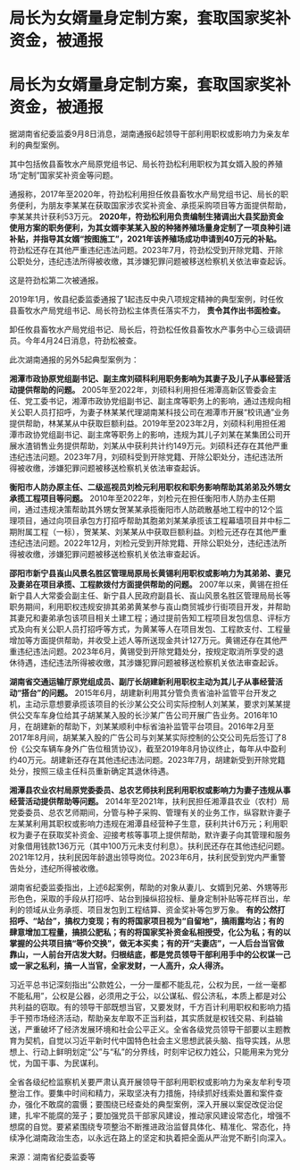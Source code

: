 # 局长为女婿量身定制方案，套取国家奖补资金，被通报

# 局长为女婿量身定制方案，套取国家奖补资金，被通报

据湖南省纪委监委9月8日消息，湖南通报6起领导干部利用职权或影响力为亲友牟利的典型案例。

其中包括攸县畜牧水产局原党组书记、局长符劲松利用职权为其女婿入股的养殖场“定制”国家奖补资金等问题。

通报称，2017年至2020年，符劲松利用担任攸县畜牧水产局党组书记、局长的职务便利，为朋友李某某在获取国家涉农奖补资金、承揽采购项目等方面提供帮助，李某某共计获利53万元。
**2020年，符劲松利用负责编制生猪调出大县奖励资金使用方案的职务便利，为其女婿李某某入股的种猪养殖场量身定制了一项良种引进补贴，并指导其女婿“按图施工”，2021年该养殖场成功申请到40万元的补贴。**
符劲松还存在其他严重违纪违法问题。2023年7月，符劲松受到开除党籍、开除公职处分，违纪违法所得被收缴，其涉嫌犯罪问题被移送检察机关依法审查起诉。

这是符劲松第二次被通报。

2019年1月，攸县纪委监委通报了1起违反中央八项规定精神的典型案例，时任攸县畜牧水产局党组书记、局长符劲松主体责任落实不力， **责令其作出书面检查。**

卸任攸县畜牧水产局党组书记、局长后，符劲松任攸县畜牧水产事务中心三级调研员。今年4月24日消息，符劲松被查。

此次湖南通报的另外5起典型案例为：

**湘潭市政协原党组副书记、副主席刘硕科利用职务影响为其妻子及儿子从事经营活动提供帮助的问题。**
2005年至2022年，刘硕科利用担任湘潭高新区管委会主任、党工委书记，湘潭市政协党组副书记、副主席等职务上的影响，通过违规向相关公职人员打招呼，为妻子林某某代理湖南某科技公司在湘潭市开展“校讯通”业务提供帮助，林某某从中获取巨额利益。2019年至2023年2月，刘硕科利用担任湘潭市政协党组副书记、副主席等职务上的影响，违规为其儿子刘某在某集团公司开展水渣销售业务提供帮助，刘某从中获利共计约149万元。刘硕科还存在其他严重违纪违法问题。2023年7月，刘硕科受到开除党籍、开除公职处分，违纪违法所得被收缴，涉嫌犯罪问题被移送检察机关依法审查起诉。

**衡阳市人防办原主任、二级巡视员刘检元利用职权和职务影响帮助其弟弟及外甥女承揽工程项目等问题。**
2010年至2022年，刘检元在担任衡阳市人防办主任期间，通过违规决策帮助其外甥女贺某某承揽衡阳市人防疏散基地工程中的12个监理项目，通过向项目承包方打招呼帮助其胞弟刘某某承揽该工程幕墙项目并中标二期附属工程（一标），贺某某、刘某某从中获取巨额利益。刘检元还存在其他严重违纪违法问题。2022年12月，刘检元受到开除党籍、开除公职处分，违纪违法所得被收缴，涉嫌犯罪问题被移送检察机关依法审查起诉。

**邵阳市新宁县崀山风景名胜区管理局原局长黄锡利用职权或影响力为其弟弟、妻兄及妻弟在项目承揽、工程款拨付方面提供帮助的问题。**
2007年以来，黄锡在担任新宁县人大常委会副主任、新宁县人民政府副县长、崀山风景名胜区管理局局长等职务期间，利用职权违规安排其弟弟黄某参与崀山商贸城步行街项目开发，并帮助其妻兄和妻弟承包该项目相关土建工程；通过提前告知工程项目发包信息、评标方式及向有关公职人员打招呼等方式，为黄某等人在项目发包、工程款支付、工程量增加等方面提供帮助，并收受上述人等所送现金共计127万元。黄锡还存在其他严重违纪违法问题。2023年6月，黄锡受到开除党籍处分，按规定取消所享受的退休待遇，违纪违法所得被收缴，其涉嫌犯罪问题被移送检察机关依法审查起诉。

**湖南省交通运输厅原党组成员、副厅长胡建新利用职权主动为其儿子从事经营活动“搭台”的问题。**
2015年6月，胡建新利用其分管负责省油补监管平台开发之机，主动示意想要承揽该项目的长沙某公交公司实际控制人刘某某，要求刘某某提供公交车车身位给其子胡某某入股的长沙某广告公司开展广告业务。2016年10月，在胡建新的帮助下，刘某某顺利中标省油补监管平台项目。2016年2月至2017年8月间，胡某某入股的广告公司与刘某某实际控制的公交公司先后签订了8份《公交车辆车身外广告位租赁协议》，截至2019年8月协议终止，每年从中盈利约40万元。胡建新还存在其他违纪违法问题。2023年7月，胡建新受到开除党籍处分，按照三级主任科员重新确定其退休待遇。

**湘潭县农业农村局原党委委员、总农艺师扶利民利用职权或影响力为妻子违规从事经营活动提供帮助等问题。**
2014年至2021年，扶利民担任湘潭县农业（农村）局党委委员、总农艺师期间，分管与种子采购、管理有关的业务工作，纵容默许妻子左某某利用其职权或影响力违规在湘潭县经营种子生意，获利共计6万元；利用职权为妻子在获取奖补资金、迎接考核等事项上提供帮助，默许妻子向其管理和服务对象借用钱款136万元（其中100万元未支付利息）。扶利民还存在其他违纪问题。2021年12月，扶利民因年龄退出领导岗位。2023年6月，扶利民受到党内严重警告处分，违纪所得被收缴。

湖南省纪委监委指出，上述6起案例，帮助的对象从妻儿、女婿到兄弟、外甥等形形色色，采取的手段从打招呼、站台到操纵招投标、量身定制补贴等花样百出，牟利的领域从业务承揽、项目发包到工程结算、资金奖补等包罗万象。
**有的公然打招呼、“站台”，搞权力变现；有的将国家项目视为“自留地”，搞雨露均沾；有的肆意增加工程量，搞损公肥私；有的将国家奖补资金私相授受，化公为私；有的以掌握的公共项目搞“等价交换”，做无本买卖；有的开“夫妻店”，一人后台当官做靠山，一人前台开店发大财。归根结底，都是党员领导干部利用手中的公权谋一己或一家之私利，搞一人当官，全家发财，一人高升，众人得济。**

习近平总书记深刻指出“公款姓公，一分一厘都不能乱花，公权为民，一丝一毫都不能私用”，公权是公器，必须用之于公，以公谋私、假公济私，本质上都是对公共利益的窃取。有的领导干部既想当官，又要发财，千方百计利用职权和影响力插手干预市场经济活动，帮助亲友牟取不正当利益，其实质就是权钱交易、利益输送，严重破坏了经济发展环境和社会公平正义。全省各级党员领导干部要以主题教育为契机，自觉以习近平新时代中国特色社会主义思想武装头脑、指导实践，从思想上、行动上鲜明划定“公”与“私”的分界线，时刻牢记权力姓公，只能用来为党分忧，为国干事、为民谋利。

全省各级纪检监察机关要严肃认真开展领导干部利用职权或影响力为亲友牟利专项整治工作。要集中时间和精力，采取坚决有力措施，持续抓好线索处置和案件查办，强化不敢腐的震慑；要围绕已经查处的典型案例，深入开展以案促改促治促建，扎牢不能腐的笼子；要加强党员干部家风建设，推动家风建设常态化，增强不想腐的自觉。要紧紧围绕专项整治不断推进政治监督具体化、精准化、常态化，持续净化湖南政治生态，以永远在路上的坚定和执着把全面从严治党不断引向深入。

来源：湖南省纪委监委等

